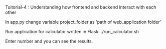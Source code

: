 Tuitorial-4 : Understanding how frontend and backend interact with each other

In app.py change variable project_folder as 'path of web_application folder'

Run application for calculator written in Flask:
./run_calculator.sh

Enter number and you can see the results.